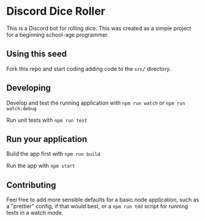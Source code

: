 # Discord Dice Roller

This is a Discord bot for rolling dice. This was created as a simple project for a beginning school-age programmer.

## Using this seed

Fork this repo and start coding adding code to the `src/` directory.

## Developing

Develop and test the running application with `npm run watch` or `npm run watch:debug`

Run unit tests with `npm run test`

## Run your application

Build the app first with `npm run build`

Run the app with `npm start`

## Contributing

Feel free to add more sensible defaults for a basic node application, such as a "prettier" config, if that would
best, or a `npm run tdd` script for running tests in a watch mode.
